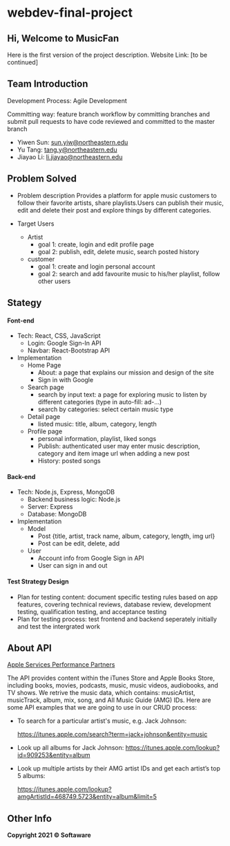 # webdev-final-project

## Hi, Welcome to MusicFan

Here is the first version of the project description. Website Link: [to be continued]

## Team Introduction

Development Process: Agile Development

Committing way: feature branch workflow by committing branches and submit pull requests to have code reviewed and committed to the master branch

- Yiwen Sun: sun.yiw@northeastern.edu
- Yu Tang: tang.y@northeastern.edu
- Jiayao Li: li.jiayao@northeastern.edu
## Problem Solved

- Problem description
 Provides a platform for apple music customers to follow their favorite artists, share playlists.Users can publish their music, edit and delete their post and explore things by different categories.

- Target Users

  - Artist
    - goal 1: create, login and edit profile page
    - goal 2: publish, edit, delete music, search posted history
  - customer
    - goal 1: create and login personal account
    - goal 2: search and add favourite music to his/her playlist, follow other users

## Stategy

#### Font-end

- Tech: React, CSS, JavaScript
  - Login: Google Sign-In API
  - Navbar: React-Bootstrap API
- Implementation
  - Home Page
    - About: a page that explains our mission and design of the site
    - Sign in with Google 
  - Search page
    - search by input text: a page for exploring music to listen by different categories (type in auto-fill: ad-...)
    - search by categories: select certain music type
  - Detail page
    - listed music: title, album, category, length
  - Profile page
    - personal information, playlist, liked songs
    - Publish: authenticated user may enter music description, category and item image url when adding a new post 
    - History: posted songs

#### Back-end

- Tech: Node.js, Express, MongoDB
  - Backend business logic: Node.js
  - Server: Express
  - Database: MongoDB
- Implementation
  - Model
    - Post {title, artist, track name, album, category, length, img url}
    - Post can be edit, delete, add
  - User
    - Account info from Google Sign in API
    - User can sign in and out

#### Test Strategy Design

- Plan for testing content: document specific testing rules based on app features, covering technical reviews, database review, development testing, qualification testing, and acceptance testing
- Plan for testing process: test frontend and backend seperately initially and test the intergrated work

## About API

[Apple Services Performance Partners](https://affiliate.itunes.apple.com/resources/)

The API provides content within the iTunes Store and Apple Books Store, including books, movies, podcasts, music, music videos, audiobooks, and TV shows. We retrive the music data, which contains: musicArtist, musicTrack, album, mix, song, and All Music Guide (AMG) IDs. Here are some API examples that we are going to use in our CRUD process:

- To search for a particular artist's music, e.g. Jack Johnson: 

  https://itunes.apple.com/search?term=jack+johnson&entity=music

- Look up all albums for Jack Johnson:
  https://itunes.apple.com/lookup?id=909253&entity=album

- Look up multiple artists by their AMG artist IDs and get each artist’s top 5 albums: 

  https://itunes.apple.com/lookup?amgArtistId=468749,5723&entity=album&limit=5

## Other Info

**Copyright 2021 © Softaware**
